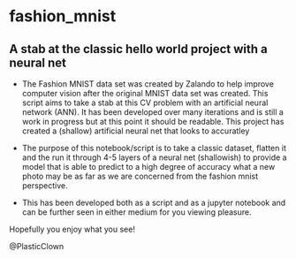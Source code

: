 # fashion_mnist

## A stab at the classic hello world project with a neural net

* The Fashion MNIST data set was created by Zalando to help improve computer vision after the original MNIST data set was created. This script aims to take a stab at this CV problem with an artificial neural network (ANN). It has been developed over many iterations and is still a work in progress but at this point it should be readable. This project has created a (shallow) artificial neural net that looks to accuratley 

* The purpose of this notebook/script is to take a classic dataset, flatten it and the run it through 4-5 layers of a neural net (shallowish) to provide a model that is able to predict to a high degree of accuracy what a new photo may be as far as we are concerned from the fashion mnist perspective.

- This has been developed both as a script and as a jupyter notebook and can be further seen in either medium for you viewing pleasure. 

Hopefully you enjoy what you see! 

@PlasticClown


